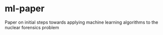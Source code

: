 # ml-paper
Paper on initial steps towards applying machine learning algorithms to the nuclear forensics problem
